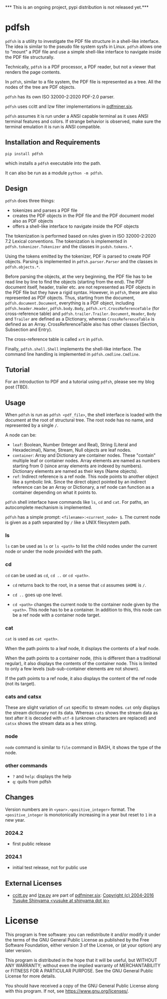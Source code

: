 *** This is an ongoing project, pypi distribution is not released yet.***

# pdfsh

`pdfsh` is a utility to investigate the PDF file structure in a shell-like interface. The idea is similar to the pseudo file system sysfs in Linux. `pdfsh` allows one to "mount" a PDF file and use a simple shell-like interface to navigate inside the PDF file structurally.

Technically, `pdfsh` is a PDF processor, a PDF reader, but not a viewer that renders the page contents.

In `pdfsh`, similar to a file system, the PDF file is represented as a tree. All the nodes of the tree are PDF objects.

`pdfsh` has its own ISO 32000-2:2020 PDF-2.0 parser.

`pdfsh` uses ccitt and lzw filter implementations in [pdfminer.six](https://github.com/pdfminer/pdfminer.six). 

`pdfsh` assumes it is run under a ANSI capable terminal as it uses ANSI terminal features and colors. If strange behavior is observed, make sure the terminal emulation it is run is ANSI compatible.

## Installation and Requirements

```
pip install pdfsh
```

which installs a `pdfsh` executable into the path.

It can also be run as a module `python -m pdfsh`.

## Design

`pdfsh` does three things:

- tokenizes and parses a PDF file
- creates the PDF objects in the PDF file and the PDF document model also as PDF objects
- offers a shell-like interface to navigate inside the PDF objects

The tokenization is performed based on rules given in ISO 32000-2:2020 7.2 Lexical conventions. The tokenization is implemented in `pdfsh.tokenizer.Tokenizer` and the classes in `psdsh.tokens.*`.

Using the tokens emitted by the tokenizer, PDF is parsed to create PDF objects. Parsing is implemented in `pdfsh.parser.Parser` and the classes in `pdfsh.objects.*`.

Before parsing the objects, at the very beginning, the PDF file has to be read line by line to find the objects (starting from the end). The PDF document itself, header, trailer etc. are not represented as PDF objects in the PDF file but they have a rigid syntax. However, in `pdfsh`, these are also represented as PDF objects. Thus, starting from the document, `pdfsh.document.Document`, everything is a PDF object, including `pdfsh.header.Header`, `pdfsh.body.Body`, `pdfsh.xrt.CrossReferenceTable` (for cross-reference table) and `pdfsh.trailer.Trailer`. `Document`, `Header`, `Body` and `Trailer` are defined as a Dictionary, whereas `CrossReferenceTable` is defined as an Array. CrossReferenceTable also has other classes (Section, Subsection and Entry).

The cross-reference table is called `xrt` in `pdfsh`.

Finally, `pdfsh.shell.Shell` implements the shell-like interface. The command line handling is implemented in `pdfsh.cmdline.Cmdline`.

## Tutorial

For an introduction to PDF and a tutorial using `pdfsh`, please see my blog post (TBD).

## Usage

When `pdfsh` is run as `pdfsh <pdf_file>`, the shell interface is loaded with the document at the root of structural tree. The root node has no name, and represented by a single `/`.

A node can be:
 
- `leaf`: Boolean, Number (Integer and Real), String (Literal and Hexadecimal), Name, Stream, Null objects are leaf nodes.
- `container`: Array and Dictionary are container nodes. These "contain" multiple leaf or container nodes. Array elements are named as numbers starting from 0 (since array elements are indexed by numbers). Dictionary elements are named as their keys (Name objects).
- `ref`: Indirect reference is a ref node. This node points to another object like a symbolic link. Since the direct object pointed by an indirect reference can be an Array or Dictionary, a ref node can function as a container depending on what it points to.

`pdfsh` shell interface have commands like `ls`, `cd` and `cat`. For paths, an autocomplete mechanism is implemented.

`pdfsh` has a simple prompt: `<filename>:<current_node> $`. The current node is given as a path separated by `/` like a UNIX filesystem path.

### ls

`ls` can be used as `ls` or `ls <path>` to list the child nodes under the current node or under the node provided with the path.

### cd

`cd` can be used as `cd`, `cd ..` or `cd <path>`.

- `cd` returns back to the root, in a sense that `cd` assumes `$HOME` is `/`.

- `cd ..` goes up one level.

- `cd <path>` changes the current node to the container node given by the `<path>`. This node has to be a container. In addition to this, this node can be a ref node with a container node target.

### cat

`cat` is used as `cat <path>`.

When the path points to a leaf node, it displays the contents of a leaf node.

When the path points to a container node, (this is different than a traditional regular), it also displays the contents of the container node. This is limited to only a few levels (sub-sub-container elements are not shown).

If the path points to a ref node, it also displays the content of the ref node (not its target).

### cats and catsx

These are slight variation of `cat` specific to stream nodes. `cat` only displays the stream dictionary not its data. Whereas `cats` shows the stream data as text after it is decoded with `utf-8` (unknown characters are replaced) and `catsx` shows the stream data as a hex string.

### node

`node` command is similar to `file` command in BASH, it shows the type of the node.

### other commands

- `?` and `help`: displays the help
- `q`: quits from pdfsh

## Changes

Version numbers are in `<year>.<positive_integer>` format. The `<positive_integer` is monotonically increasing in a year but reset to `1` in a new year.

### 2024.2
- first public release

### 2024.1
- initial test release, not for public use

## External Licenses

- [ccitt.py](pdfminer/ccitt.py) and [lzw.py](pdfminer/lzw.py) are part of [pdfminer.six](https://github.com/pdfminer/pdfminer.six): [Copyright (c) 2004-2016  Yusuke Shinyama \<yusuke at shinyama dot jp\>](LICENSE.pdfminer.six)

# License

This program is free software: you can redistribute it and/or modify
it under the terms of the GNU General Public License as published by
the Free Software Foundation, either version 3 of the License, or
(at your option) any later version.

This program is distributed in the hope that it will be useful,
but WITHOUT ANY WARRANTY; without even the implied warranty of
MERCHANTABILITY or FITNESS FOR A PARTICULAR PURPOSE.  See the
GNU General Public License for more details.

You should have received a copy of the GNU General Public License
along with this program.  If not, see <https://www.gnu.org/licenses/>.
